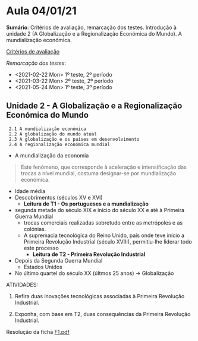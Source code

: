 # Aula 04/01/21
__Sumário__: 
Critérios de avaliação, remarcação dos testes. Introdução à unidade 2 (A Globalização e a Regionalização Económica do Mundo). A mundialização económica.

[Critérios de avaliação](http://escolasmichelgiacometti.net/index.php/alunos/1110-criterios-de-avaliacao-para-planos-curriculares-desenvolvidos-ao-abrigo-do-decreto-lei-n-55-2018.html)

_Remarcação dos testes_:
-   <2021-02-22 Mon> 1º teste, 2º período
-   <2021-03-22 Mon> 2º teste, 2º período
-   <2021-05-24 Mon> 1º teste, 3º período




## Unidade 2 - A Globalização e a Regionalização Económica do Mundo
     2.1 A mundialização económica
     2.2 A globalização do mundo atual
     2.3 A globalização e os países em desenvolvimento
     2.4 A regionalização económica mundial
	 
	 
- A mundialização da economia 
> Este fenómeno, que corresponde à aceleração e intensificação das trocas a nível mundial, costuma designar-se por mundialização económica.

  - Idade média
  - Descobrimentos (séculos XV e XVI)
    - **Leitura de T1 - Os portugueses e a mundialização**
  - segunda metade do século XIX e início do século XX e até à Primeira Guerra Mundial
    + trocas comerciais realizadas sobretudo entre as metrópoles e as colónias.
    +  A supremacia tecnológica do Reino Unido, país onde teve início a Primeira Revolução Industrial (século XVIII), permitiu-lhe liderar todo este processo
       - **Leitura de T2 - Primeira Revolução Industrial**
  - Depois da Segunda Guerra Mundial
    + Estados Unidos
  - No último quartel do século XX (últmos 25 anos)	-> Globalização

ATIVIDADES:
1. Refira duas inovações tecnológicas associadas à Primeira Revolução Industrial.
<!-- Referir, por exemplo, a aplicação da máquina a vapor ao caminho de ferro e aos barcos. -->
 
2. Exponha, com base em T2, duas consequências da Primeira Revolução Industrial.
<!-- A máquina a vapor permitiu, por exemplo, produzir em maior quantidade, reduziros   custos   de   produção   e,   consequentemente, baixar os preços dos bens, o que ostorna mais acessíveis a toda a população. -->


Resolução da ficha [F1.pdf](https://github.com/miguelpalhoto/12F_Econ_C/blob/main/Fichas/F1.pdf)
